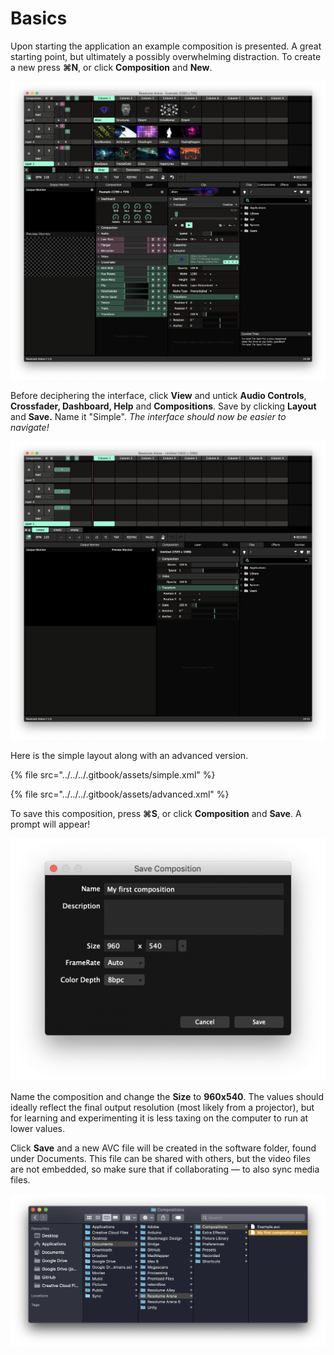 # Basics

Upon starting the application an example composition is presented. A great starting point, but ultimately a possibly overwhelming distraction. To create a new press **⌘N**, or click **Composition** and **New**.

![](../../../.gitbook/assets/resolumeinterface.png)

Before deciphering the interface, click **View** and untick **Audio Controls**, **Crossfader, Dashboard, Help** and **Compositions**. Save by clicking **Layout** and **Save.** Name it "Simple". _The interface should now be easier to navigate!_

![](../../../.gitbook/assets/resolumeinterfaceclean.png)

Here is the simple layout along with an advanced version.

{% file src="../../../.gitbook/assets/simple.xml" %}

{% file src="../../../.gitbook/assets/advanced.xml" %}

To save this composition, press **⌘S**, or click **Composition** and **Save**. A prompt will appear!

![](../../../.gitbook/assets/savecomp%20%281%29.png)

Name the composition and change the **Size** to **960x540**. The values should ideally reflect the final output resolution \(most likely from a projector\), but for learning and experimenting it is less taxing on the computer to run at lower values.

Click **Save** and a new AVC file will be created in the software folder, found under Documents. This file can be shared with others, but the video files are not embedded, so make sure that if collaborating — to also sync media files.

![](../../../.gitbook/assets/documents.png)

